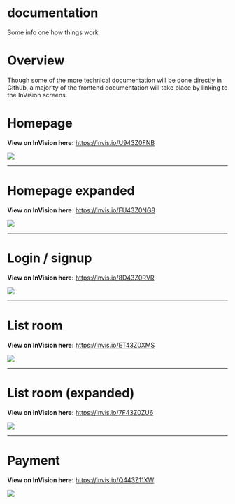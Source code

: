 # documentation
Some info one how things work

# Overview
Though some of the more technical documentation will be done directly in Github, a majority of the frontend documentation will take place by linking to the InVision screens.

# Homepage

**View on InVision here:** https://invis.io/U943Z0FNB

![](https://projects.invisionapp.com/static-signed/live-embed/26271975/100033284/2/latest/aPPMrDlEuzAUaaPG4LfUKcmklEfFlEJC4qrIflHYSJTilE2ZW8PDRkBOQlEHLuoAwG1RGNJ0qPVuIuqcAdirszaxFrAlE/1.-Home-2x.jpg)

---

# Homepage expanded

**View on InVision here:** https://invis.io/FU43Z0NG8

![](https://projects.invisionapp.com/static-signed/live-embed/26271975/100033368/1/latest/2BPlEiu343uepsmNExhfdlKS5RZv6wekCL4UCfnHlEkBYzta5Wdn6jxKlEvymm9ilEFDg0h2l0shJuKgCdrq4F70kglE/1.-Home-expanded-2x.jpg)

---

# Login / signup

**View on InVision here:** https://invis.io/8D43Z0RVR

![](https://projects.invisionapp.com/static-signed/live-embed/26271975/100033440/1/latest/NvfQymX9PJp5p7ms3ymmPcRrklswC0MlEJNgKMIaqCcRPOleDG8uprIKiwimNmPij82pWm3D7AZOIEGkcr4fUglE/Login-2x.jpg)

---

# List room

**View on InVision here:** https://invis.io/ET43Z0XMS

![](https://projects.invisionapp.com/static-signed/live-embed/26271975/100033518/1/latest/FwK6wVgFDXTlEY8dQcpxjNziycsCVglEbereZzRSRQ2bnVuoG1wxk1a61AQ2UClE7yZlIxNIsyuMIF7fo05VzK97glE/list-2x.jpg)

---

# List room (expanded)

**View on InVision here:** https://invis.io/7F43Z0ZU6

![](https://projects.invisionapp.com/static-signed/live-embed/26271975/100033515/1/latest/jzE8k7Rf3B00VQlEAFK4XiEzFRG3AbpWXTWyO9IFydznGB92YJEfAWbzB6OjlbiK132Bj3lEzbeDh4FEGkf3uTOwlE/list-expanded-2x.jpg)

---

# Payment

**View on InVision here:** https://invis.io/Q443Z11XW

![](https://projects.invisionapp.com/static-signed/live-embed/26271975/100033517/1/latest/ZGZnhzVKhccBzLlSDlmdvBbVzPNsmwvAPWMiLDIT78jkHhBUt8iv8BHlEXrxzj8qDbA9Swx2XK0qIcVelTo1U8wlE/payment-2x.jpg)
